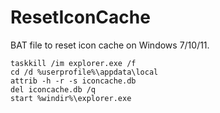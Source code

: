 # ResetIconCache
BAT file to reset icon cache on Windows 7/10/11.

```batch
taskkill /im explorer.exe /f
cd /d %userprofile%\appdata\local
attrib -h -r -s iconcache.db
del iconcache.db /q
start %windir%\explorer.exe
```
